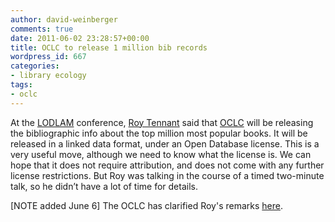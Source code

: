 ```yaml
---
author: david-weinberger
comments: true
date: 2011-06-02 23:28:57+00:00
title: OCLC to release 1 million bib records
wordpress_id: 667
categories:
- library ecology
tags:
- oclc
---
```



At the
[LODLAM](http://lod-lam.net/summit/)
conference,
[Roy Tennant](http://www.oclc.org/research/people/tennant.htm)
said that
[OCLC](http://www.oclc.org/)
will be releasing the bibliographic info about the top million most popular books. It will be released in a linked data format, under an Open Database license. This is a very useful move, although we need to know what the license is. We can hope that it does not require attribution, and does not come with any further license restrictions. But Roy was talking in the course of a timed two-minute talk, so he didn’t have a lot of time for details.





[NOTE added June 6] The OCLC has clarified Roy's remarks [here](http://www.hyperorg.com/blogger/2011/06/02/oclc-to-release-1-million-book-records/#comments).
